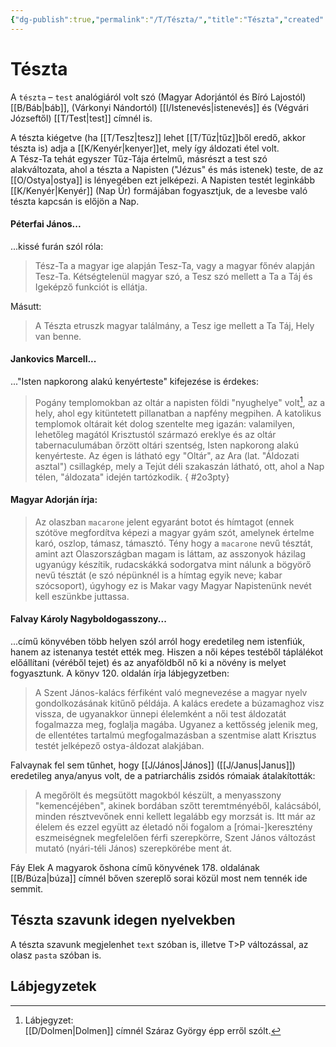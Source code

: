 ```yaml
---
{"dg-publish":true,"permalink":"/T/Tészta/","title":"Tészta","created":"2025-03-14T01:45","updated":"2025-05-30T23:44"}
---
```



# Tészta

A `tészta` – `test` analógiáról volt szó (Magyar Adorjántól és Bíró Lajostól) [[B/Báb\|báb]], (Várkonyi Nándortól) [[I/Istenevés\|istenevés]] és (Végvári Józseftől) [[T/Test\|test]] címnél is.  

A tészta kiégetve (ha [[T/Tesz\|tesz]] lehet [[T/Tűz\|tűz]]ből eredő, akkor tészta is) adja a [[K/Kenyér\|kenyer]]et, mely így áldozati étel volt.  
A Tész-Ta tehát egyszer Tűz-Tája értelmű, másrészt a test szó alakváltozata, ahol a tészta a Napisten ("Jézus" és más istenek) teste, de az [[O/Ostya\|ostya]] is lényegében ezt jelképezi. A Napisten testét leginkább [[K/Kenyér\|Kenyér]] (Nap Úr) formájában fogyasztjuk, de a levesbe való tészta kapcsán is előjön a Nap.  

#### Péterfai János...

...kissé furán szól róla:  
> Tész-Ta a magyar ige alapján Tesz-Ta, vagy a magyar főnév alapján Tesz-Ta. Kétségtelenül magyar szó, a Tesz szó mellett a Ta a Táj és Igeképző funkciót is ellátja.  

Másutt:  
> A Tészta etruszk magyar találmány, a Tesz ige mellett a Ta Táj, Hely van benne.  

#### Jankovics Marcell...

..."Isten napkorong alakú kenyérteste" kifejezése is érdekes:  
> Pogány templomokban az oltár a napisten földi "nyughelye" volt[^1], az a hely, ahol egy kitüntetett pillanatban a napfény megpihen. A katolikus templomok oltárait két dolog szentelte meg igazán: valamilyen, lehetőleg magától Krisztustól származó ereklye és az oltár tabernaculumában őrzött oltári szentség, Isten napkorong alakú kenyérteste. Az égen is látható egy "Oltár", az Ara (lat. "Áldozati asztal") csillagkép, mely a Tejút déli szakaszán látható, ott, ahol a Nap télen, "áldozata" idején tartózkodik.
{ #2o3pty}


#### Magyar Adorján írja:

> Az olaszban `macarone` jelent egyaránt botot és hímtagot (ennek szótöve megfordítva képezi a magyar gyám szót, amelynek értelme karó, oszlop, támasz, támasztó. Tény hogy a `macarone` nevű tésztát, amint azt Olaszországban magam is láttam, az asszonyok házilag ugyanúgy készítik, rudacskákká sodorgatva mint nálunk a bögyörő nevű tésztát (e szó népünknél is a hímtag egyik neve; kabar szócsoport), úgyhogy ez is Makar vagy Magyar Napistenünk nevét kell eszünkbe juttassa.  

#### Falvay Károly Nagyboldogasszony...  

...című könyvében több helyen szól arról hogy eredetileg nem istenfiúk, hanem az istenanya testét ették meg. Hiszen a női képes testéből táplálékot előállítani (véréből tejet) és az anyaföldből nő ki a növény is melyet fogyasztunk. A könyv 120. oldalán írja lábjegyzetben:  
> A Szent János-kalács férfiként való megnevezése a magyar nyelv gondolkozásának kitűnő példája. A kalács eredete a búzamaghoz visz vissza, de ugyanakkor ünnepi élelemként a női test áldozatát fogalmazza meg, foglalja magába. Ugyanez a kettősség jelenik meg, de ellentétes tartalmú megfogalmazásban a szentmise alatt Krisztus testét jelképező ostya-áldozat alakjában.  

Falvaynak fel sem tűnhet, hogy [[J/János\|János]] ([[J/Janus\|Janus]]) eredetileg anya/anyus volt, de a patriarchális zsidós rómaiak átalakították:  
> A megőrölt és megsütött magokból készült, a menyasszony "kemencéjében", akinek bordában szőtt teremtményéből, kalácsából, minden résztvevőnek enni kellett legalább egy morzsát is. Itt már az élelem és ezzel együtt az életadó női fogalom a \[római-\]keresztény eszmeiségnek megfelelően férfi szerepkörre, Szent János változást mutató (nyári-téli János) szerepkörébe ment át.  

Fáy Elek A magyarok őshona című könyvének 178. oldalának [[B/Búza\|búza]] címnél bőven szereplő sorai közül most nem tennék ide semmit.  

## Tészta szavunk idegen nyelvekben

A tészta szavunk megjelenhet `text` szóban is, illetve T>P változással, az olasz `pasta` szóban is.  

## Lábjegyzetek

[^1]: Lábjegyzet:  
[[D/Dolmen\|Dolmen]] címnél Száraz György épp erről szólt.  